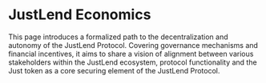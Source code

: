 # JustLend Economics

This page introduces a formalized path to the decentralization and autonomy of the JustLend Protocol. Covering governance mechanisms and financial incentives, it aims to share a vision of alignment between various stakeholders within the JustLend ecosystem, protocol functionality and the Just token as a core securing element of the JustLend Protocol.
